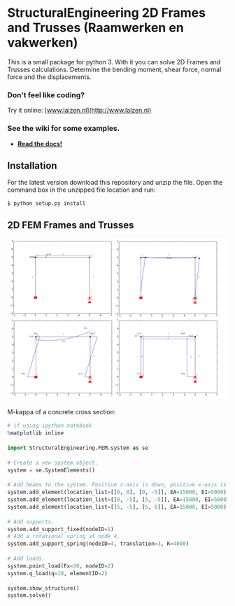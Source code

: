 # StructuralEngineering 2D Frames and Trusses (Raamwerken en vakwerken)
This is a small package for python 3. With it you can solve 2D Frames and Trusses calculations. Determine the bending moment, shear force, normal force and the displacements.

### Don't feel like coding?  
Try it online: [www.laizen.nl](http://www.laizen.nl)

### See the wiki for some examples.

* __[Read the docs!](https://github.com/ritchie46/structural_engineering/wiki)__

## Installation

For the latest version download this repository and unzip the file. Open the command box in the unzipped file location and run:
```
$ python setup.py install
```

## 2D FEM Frames and Trusses
![](images/rand/structure.png)

M-kappa of a concrete cross section:

```python
# if using ipython notebook
%matplotlib inline

import StructuralEngineering.FEM.system as se

# Create a new system object.
system = se.SystemElements()

# Add beams to the system. Positive z-axis is down, positive x-axis is the right.
system.add_element(location_list=[[0, 0], [0, -5]], EA=15000, EI=5000)
system.add_element(location_list=[[0, -5], [5, -5]], EA=15000, EI=5000)
system.add_element(location_list=[[5, -5], [5, 0]], EA=15000, EI=5000)

# Add supports.
system.add_support_fixed(nodeID=1)
# Add a rotational spring at node 4.
system.add_support_spring(nodeID=4, translation=3, K=4000)

# Add loads.
system.point_load(Fx=30, nodeID=2)
system.q_load(q=10, elementID=2)

system.show_structure()
system.solve()
```
